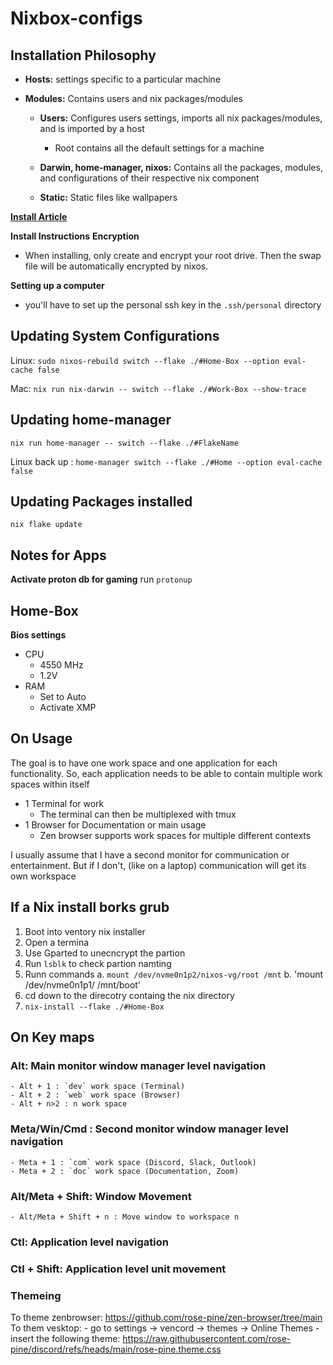# Nixbox-configs

## Installation Philosophy

- __Hosts:__ settings specific to a particular machine

- __Modules:__ Contains users and nix packages/modules

    - __Users:__ Configures users settings, imports all nix packages/modules, and is imported by a host
        - Root contains all the default settings for a machine

    - __Darwin, home-manager, nixos:__ Contains all the packages, modules, and configurations of their respective nix component

    - __Static:__ Static files like wallpapers

[__Install Article__](https://qfpl.io/posts/installing-nixos/)

__Install Instructions__
__Encryption__
- When installing, only create and encrypt your root drive. Then the swap file will be automatically encrypted by nixos.

__Setting up a computer__
- you'll have to set up the personal ssh key in the `.ssh/personal` directory

## Updating System Configurations
Linux: `sudo nixos-rebuild switch --flake ./#Home-Box --option eval-cache false`

Mac: `nix run nix-darwin -- switch --flake ./#Work-Box --show-trace`

## Updating home-manager

 `nix run home-manager -- switch --flake ./#FlakeName`

 Linux back up : `home-manager switch --flake ./#Home --option eval-cache  false`

## Updating Packages installed
`nix flake update`

## Notes for Apps
__Activate proton db for gaming__
run `protonup`

## Home-Box
__Bios settings__
- CPU
    - 4550 MHz
    - 1.2V
- RAM
    - Set to Auto
    - Activate XMP

## On Usage

The goal is to have one work space and one application for each functionality. So, each application needs to be able to contain multiple work spaces within itself
- 1 Terminal for work
    - The terminal can then be multiplexed with tmux
- 1 Browser for Documentation or main usage
    - Zen browser supports work spaces for multiple different contexts

I usually assume that I have a second monitor for communication or entertainment. But if I don't, (like on a laptop) communication will get its own workspace

## If a Nix install borks grub
1. Boot into ventory nix installer
2. Open a termina
3. Use Gparted to unecncrypt the partion
4. Run `lsblk` to check partion namting
5. Runn commands
    a. `mount /dev/nvme0n1p2/nixos-vg/root /mnt`
    b. 'mount /dev/nvme0n1p1/ /mnt/boot'
6. cd down to the direcotry containg the nix directory
7. `nix-install --flake ./#Home-Box`


## On Key maps
### Alt: Main monitor window manager level navigation
    - Alt + 1 : `dev` work space (Terminal)
    - Alt + 2 : `web` work space (Browser)
    - Alt + n>2 : n work space
### Meta/Win/Cmd : Second monitor window manager level navigation
    - Meta + 1 : `com` work space (Discord, Slack, Outlook)
    - Meta + 2 : `doc` work space (Documentation, Zoom)

### Alt/Meta + Shift: Window Movement
    - Alt/Meta + Shift + n : Move window to workspace n

### Ctl: Application level navigation
### Ctl + Shift: Application level unit movement

### Themeing
To theme zenbrowser: https://github.com/rose-pine/zen-browser/tree/main
To them vesktop: 
    - go to settings -> vencord -> themes -> Online Themes
    - insert the following theme: https://raw.githubusercontent.com/rose-pine/discord/refs/heads/main/rose-pine.theme.css
